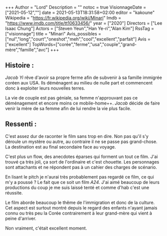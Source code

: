 +++
Author = "Lord"
Description = ""
notoc = true
VisionnageDate = ["2021-05-12",""]
date = 2021-05-13T18:31:58+02:00
editor = "kakoune"
Wikipedia = "https://fr.wikipedia.org/wiki/Minari"
Imdb = "https://www.imdb.com/title/tt10633456/"
year = ["2020"]
Directors = ["Lee Isaac Chung"]
Actors = ["Steven Yeun","Han Ye-ri","Alan Kim"]
RssTag = ["visionnage"]
title = "Minari"
Avis_possibles = ["nul","long","court","oneshot","meh","cool","excellent","parfait"]
Avis = ["excellent"] 
TopWords=["corée","ferme","usa","couple","grand-mère","famille","avc"]
+++
## Histoire : 
*Jacob Yi* rêve d'avoir sa propre ferme afin de subvenir à sa famille immigrée coréen aux USA.
Ils déménagent au milieu de nulle part et commencent donc à exploiter leurs nouvelles terres.

La vie de couple est pas géniale, sa femme n'approuvant pas ce déménagement et encore moins ce mobile-home++.
*Jacob* décide de faire venir la mère de sa femme afin de lui rendre la vie plus facile.

## Ressenti :
C'est assez dur de raconter le film sans trop en dire.
Non pas qu'il s'y déroule un mystère ou autre, au contraire il ne se passe pas grand-chose.
La destination est au final secondaire face au voyage.

C'est plus un flow, des anecdotes éparses qui forment un tout ce film.
J'ai trouvé ça très joli, ça sort de l'ordinaire et c'est chouette.
Les personnages sont attachants et ne répondent pas à un cahier des charges de scénario.

En lisant le pitch je n'aurai très probablement pas regardé ce film, ce qui m'y a poussé ?
Le fait que ce soit un film *A24*.
J'ai aimé beaucoup de leurs productions du coup je me suis laissé tenté et comme d'hab c'est une réussite.

Le film aborde beaucoup le thême de l'immigration et donc de la culture.
Cet aspect est surtout montré depuis le regard des enfants n'ayant jamais connu ou très peu la Corée contrairement à leur grand-mère qui vient à peine d'arriver.

Non vraiment, c'était excellent moment.

